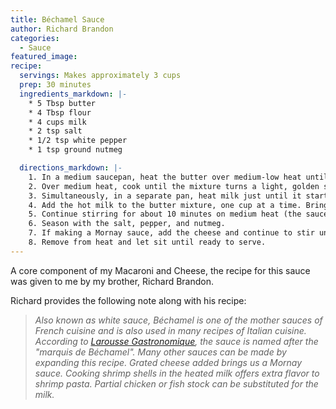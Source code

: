```yaml
---
title: Béchamel Sauce
author: Richard Brandon
categories:
  - Sauce
featured_image:
recipe:
  servings: Makes approximately 3 cups
  prep: 30 minutes
  ingredients_markdown: |-
    * 5 Tbsp butter
    * 4 Tbsp flour
    * 4 cups milk
    * 2 tsp salt
    * 1/2 tsp white pepper
    * 1 tsp ground nutmeg

  directions_markdown: |-
    1. In a medium saucepan, heat the butter over medium-low heat until melted. Add the flour and stir until smooth. This process makes a roux.
    2. Over medium heat, cook until the mixture turns a light, golden sandy color, about 5 minutes.
    3. Simultaneously, in a separate pan, heat milk just until it starts to boil.
    4. Add the hot milk to the butter mixture, one cup at a time. Bring back to a boil.
    5. Continue stirring for about 10 minutes on medium heat (the sauce will become quite thick).
    6. Season with the salt, pepper, and nutmeg.
    7. If making a Mornay sauce, add the cheese and continue to stir until melted.
    8. Remove from heat and let sit until ready to serve.  
---
```

A core component of my Macaroni and Cheese, the recipe for this sauce was given to me by my brother, Richard Brandon.

Richard provides the following note along with his recipe:

> *Also known as white sauce, Béchamel is one of the mother sauces of French cuisine and is also used in many recipes of Italian cuisine.
> According to [Larousse Gastronomique](http://en.wikipedia.org/wiki/Larousse_Gastronomique), the sauce is named after the "marquis de Béchamel".
> Many other sauces can be made by expanding this recipe.
> Grated cheese added brings us a Mornay sauce.
> Cooking shrimp shells in the heated milk offers extra flavor to shrimp pasta.
> Partial chicken or fish stock can be substituted for the milk.*
